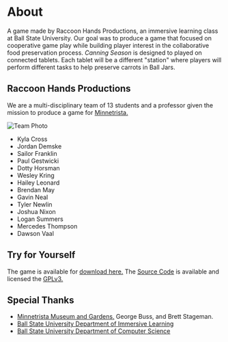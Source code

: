# About


A game made by Raccoon Hands Productions, an immersive learning class at Ball State University. Our goal was to produce a game that focused on cooperative game play while building player interest in the collaborative food preservation process. *Canning Season* is designed to played on connected tablets. Each tablet will be a different "station" where players will perform different tasks to help preserve carrots in Ball Jars.


## Raccoon Hands Productions


We are a multi-disciplinary team of 13 students and a professor given the mission to produce a game for [Minnetrista.](https://www.minnetrista.net/)


![Team Photo](./team-photo.jpg)


- Kyla Cross
- Jordan Demske
- Sailor Franklin
- Paul Gestwicki
- Dotty Horsman
- Wesley Kring
- Hailey Leonard
- Brendan May
- Gavin Neal
- Tyler Newlin
- Joshua Nixon
- Logan Summers
- Mercedes Thompson
- Dawson Vaal


## Try for Yourself

The game is available for [download here.](https://github.com/RaccoonHandsProductions/CanningSeason/releases/tag/v0.1-alpha) The [Source Code](https://github.com/RaccoonHandsProductions/CanningSeason) is available and licensed the [GPLv3.](https://www.gnu.org/licenses/gpl-3.0.en.html)


## Special Thanks


- [Minnetrista Museum and Gardens,](https://www.minnetrista.net/) George Buss, and Brett Stageman.
- [Ball State University Department of Immersive Learning](https://www.bsu.edu/about/administrativeoffices/immersive-learning)
- [Ball State University Department of Computer Science](https://www.bsu.edu/academics/collegesanddepartments/computer-science)
